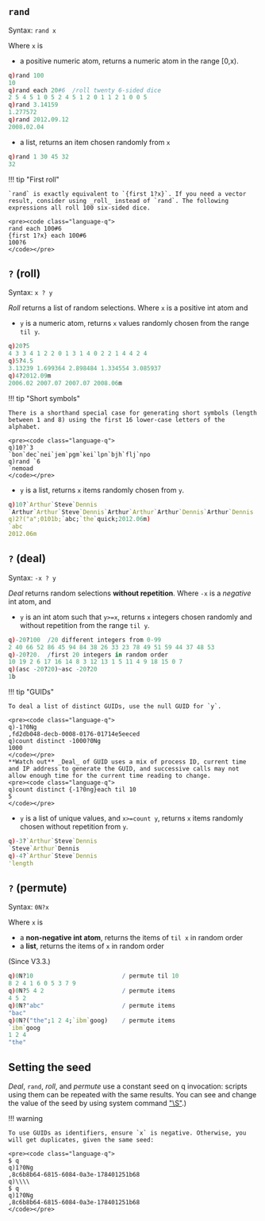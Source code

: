 ## `rand` 

Syntax: `rand x`

Where `x` is 

- a positive numeric atom, returns a numeric atom in the range [0,x).

```q
q)rand 100
10
q)rand each 20#6  /roll twenty 6-sided dice
2 5 4 5 1 0 5 2 4 5 1 2 0 1 1 2 1 0 0 5
q)rand 3.14159
1.277572
q)rand 2012.09.12
2008.02.04
```

- a list, returns an item chosen randomly from `x`

```q
q)rand 1 30 45 32
32
```

!!! tip "First roll"

    `rand` is exactly equivalent to `{first 1?x}`. If you need a vector result, consider using _roll_ instead of `rand`. The following expressions all roll 100 six-sided dice.

    <pre><code class="language-q">
    rand each 100#6
    {first 1?x} each 100#6
    100?6
    </code></pre>


## `?` (roll)

Syntax: `x ? y`

_Roll_ returns a list of random selections. Where `x` is a positive int atom and 

- `y` is a numeric atom, returns `x` values randomly chosen from the range `til y`.

```q
q)20?5
4 3 3 4 1 2 2 0 1 3 1 4 0 2 2 1 4 4 2 4
q)5?4.5
3.13239 1.699364 2.898484 1.334554 3.085937 
q)4?2012.09m
2006.02 2007.07 2007.07 2008.06m
```

!!! tip "Short symbols"

    There is a shorthand special case for generating short symbols (length between 1 and 8) using the first 16 lower-case letters of the alphabet.

    <pre><code class="language-q">
    q)10?`3
    `bon`dec`nei`jem`pgm`kei`lpn`bjh`flj`npo
    q)rand `6
    `nemoad
    </code></pre>

- `y` is a list, returns `x` items randomly chosen from `y`. 

```q
q)10?`Arthur`Steve`Dennis
`Arthur`Arthur`Steve`Dennis`Arthur`Arthur`Arthur`Dennis`Arthur`Dennis
q)2?("a";0101b;`abc;`the`quick;2012.06m)
`abc
2012.06m
```



## `?` (deal)

Syntax: `-x ? y`

_Deal_ returns random selections **without repetition**. Where `-x` is a _negative_ int atom, and

- `y` is an int atom such that `y>=x`, returns `x` integers chosen randomly and without repetition from the range `til y`.

```q
q)-20?100  /20 different integers from 0-99
2 40 66 52 86 45 94 84 38 26 33 23 78 49 51 59 44 37 48 53
q)-20?20.  /first 20 integers in random order
10 19 2 6 17 16 14 8 3 12 13 1 5 11 4 9 18 15 0 7
q)(asc -20?20)~asc -20?20
1b
```

!!! tip "GUIDs"

    To deal a list of distinct GUIDs, use the null GUID for `y`.

    <pre><code class="language-q">
    q)-1?0Ng 
    ,fd2db048-decb-0008-0176-01714e5eeced
    q)count distinct -1000?0Ng
    1000
    </code></pre>
    **Watch out** _Deal_ of GUID uses a mix of process ID, current time and IP address to generate the GUID, and successive calls may not allow enough time for the current time reading to change. 
    <pre><code class="language-q">
    q)count distinct {-1?0ng}each til 10
    5
    </code></pre>

- `y` is a list of unique values, and `x>=count y`, returns `x` items randomly chosen without repetition from `y`. 

```q
q)-3?`Arthur`Steve`Dennis
`Steve`Arthur`Dennis
q)-4?`Arthur`Steve`Dennis
'length
```


## `?` (permute)

Syntax: `0N?x`

Where `x` is

-   a **non-negative int atom**, returns the items of `til x` in random order
-   a **list**, returns the items of `x` in random order

(Since V3.3.)

```q
q)0N?10                         / permute til 10
8 2 4 1 6 0 5 3 7 9
q)0N?5 4 2                      / permute items
4 5 2
q)0N?"abc"                      / permute items
"bac"
q)0N?("the";1 2 4;`ibm`goog)    / permute items
`ibm`goog
1 2 4
"the"
```


## Setting the seed

_Deal_, `rand`, _roll_, and _permute_ use a constant seed on q invocation: scripts using them can be repeated with the same results. You can see and change the value of the seed by using system command ["\S"](syscmds/#s-random-seed).)

!!! warning

    To use GUIDs as identifiers, ensure `x` is negative. Otherwise, you will get duplicates, given the same seed:

    <pre><code class="language-q">
    $ q
    q)1?0Ng
    ,8c6b8b64-6815-6084-0a3e-178401251b68
    q)\\\\
    $ q
    q)1?0Ng
    ,8c6b8b64-6815-6084-0a3e-178401251b68
    </code></pre>

